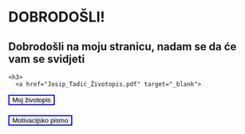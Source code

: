 <!DOCTYPE html>
<html lang="hr">
<head>
    <meta charset="UTF-8">
</head>
<body>
    <h1>DOBRODOŠLI!</h1>
    <h2>Dobrodošli na moju stranicu, nadam se da će vam se svidjeti</h2>
  
    <h3>
      <a href="Josip_Tadić_Životopis.pdf" target="_blank">
  <button style="border-color: blue; cursor: pointer;">  
    Moj životopis</button>
     </a>
   </h3>
        
<h4>
      <a href="Josip_Tadić_Motivacijsko_pismo.pdf" target="_blank">
  <button style="border-color: blue; cursor: pointer;">  
    Motivacijsko pismo</button>
     </a>

    
</h4>
